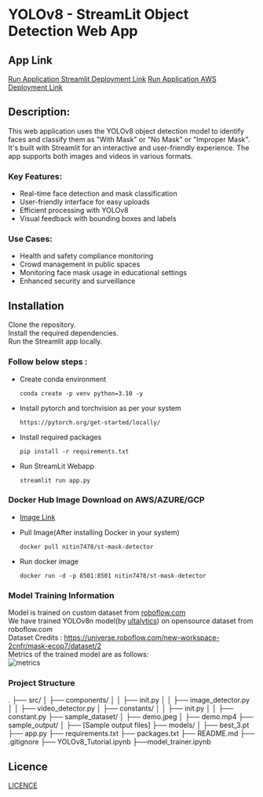# YOLOv8 - StreamLit Object Detection Web App

## App Link
[Run Application Streamlit Deployment Link](https://facemaskdetector.streamlit.app/)
[Run Application AWS Deployment Link](http://ec2-34-207-80-183.compute-1.amazonaws.com:8501/)

## Description:
This web application uses the YOLOv8 object detection model to identify faces and classify them as "With Mask" or "No Mask" or "Improper Mask". It's built with Streamlit for an interactive and user-friendly experience. The app supports both images and videos in various formats.

### Key Features:
* Real-time face detection and mask classification
* User-friendly interface for easy uploads
* Efficient processing with YOLOv8
* Visual feedback with bounding boxes and labels

### Use Cases:
* Health and safety compliance monitoring
* Crowd management in public spaces
* Monitoring face mask usage in educational settings
* Enhanced security and surveillance

## Installation
Clone the repository.<br>
Install the required dependencies.<br>
Run the Streamlit app locally.<br>

### Follow below steps : <br>
* Create conda environment
    ```
    conda create -p venv python=3.10 -y

* Install pytorch and torchvision as per your system 
    ```
    https://pytorch.org/get-started/locally/
    ```

* Install required packages
    ```
    pip install -r requirements.txt
    ```

* Run StreamLit Webapp
    ```
    streamlit run app.py
    ```

### Docker Hub Image Download on AWS/AZURE/GCP
* [Image Link](https://hub.docker.com/r/nitin7478/st-mask-detector)

* Pull Image(After installing Docker in your system)
    ```
    docker pull nitin7478/st-mask-detector
    ```
* Run docker image
    ```
    docker run -d -p 8501:8501 nitin7478/st-mask-detector
    ```

### Model Training Information 
Model is trained on custom dataset from [roboflow.com](https://roboflow.com)<br>
We have trained YOLOv8n model(by [ultalytics](https://github.com/ultralytics/ultralytics)) on opensource dataset from roboflow.com <br>
Dataset Credits : https://universe.roboflow.com/new-workspace-2cnfr/mask-ecop7/dataset/2 <br>
Metrics of the trained model are as follows:<br>
![metrics](https://github.com/nitin7478/YOLOv8-StreamLit-FaceMask-Detection/assets/110007283/a64fc034-ae50-4fc7-9a10-2f8cd5a60141)


### Project Structure 
.
├── src/
│ ├── components/
│ │ ├── init.py
│ │ ├── image_detector.py
│ │ ├── video_detector.py
│ ├── constants/
│ │ ├── init.py
│ │ ├── constant.py
├── sample_dataset/
│ ├── demo.jpeg
│ ├── demo.mp4
├── sample_output/
│ ├── [Sample output files]
├── models/
│ ├── best_3.pt
├── app.py
├── requirements.txt
├── packages.txt
├── README.md
├── .gitignore
├── YOLOv8_Tutorial.ipynb
├──model_trainer.ipynb


## Licence
[LICENCE](https://github.com/nitin7478/YOLOv8-StreamLit-FaceMask-Detection/blob/5b2ccbcc75c7bd4b5cb2a9a5a00362bcf9f34a3f/LICENSE)
